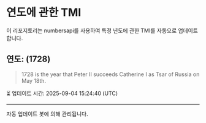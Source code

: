 
# 연도에 관한 TMI

이 리포지토리는 numbersapi를 사용하여 특정 년도에 관한 TMI를 자동으로 업데이트합니다.

## 연도: (1728)
> 1728 is the year that Peter II succeeds Catherine I as Tsar of Russia on May 18th.

⏳ 업데이트 시간: 2025-09-04 15:24:40 (UTC)

---
자동 업데이트 봇에 의해 관리됩니다.
